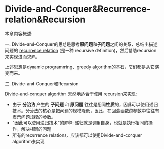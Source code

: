 # Divide-and-Conquer&Recurrence-relation&Recursion

本章内容概述: 

一. Divide-and-Conquer的思想是思考**原问题**和**子问题**之间的关系，总结出描述问题的 [recurrence relation](https://en.wikipedia.org/wiki/Recurrence_relation) (是一种 recursive definition)，然后借助recursion来实现进而求解。

上述思想是dynamic programming、greedy algorithm的基石，它们都是从它演变而来。

二. Divide-and-Conquer和Recursion

Divide-and-conquer algorithm 天然地适合于使用 recursion来实现: 

- 由于 **分治法** 产生的 **子问题** 和 **原问题** 往往是相同**性质**的，因此可以使用递归技术。分治法的核心是把问题的规模降低，因此，在回溯函数的参数中往往有表示问题规模的参数。
- "因此可以使用递归技术"的解释: 递归就是调用自身，也就是执行相同的操作，解决相同的问题
- 所有的recurrence relations，应该都可以使用Divide-and-conquer algorithm来实现
